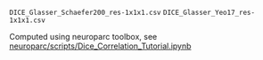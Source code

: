 `DICE_Glasser_Schaefer200_res-1x1x1.csv`
`DICE_Glasser_Yeo17_res-1x1x1.csv`

Computed using neuroparc toolbox, see [neuroparc/scripts/Dice_Correlation_Tutorial.ipynb](https://github.com/neurodata/neuroparc/blob/master/scripts/Dice_Correlation_Tutorial.ipynb)
